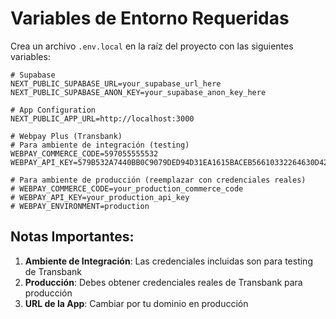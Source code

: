 # Variables de Entorno Requeridas

Crea un archivo `.env.local` en la raíz del proyecto con las siguientes variables:

```env
# Supabase
NEXT_PUBLIC_SUPABASE_URL=your_supabase_url_here
NEXT_PUBLIC_SUPABASE_ANON_KEY=your_supabase_anon_key_here

# App Configuration
NEXT_PUBLIC_APP_URL=http://localhost:3000

# Webpay Plus (Transbank)
# Para ambiente de integración (testing)
WEBPAY_COMMERCE_CODE=597055555532
WEBPAY_API_KEY=579B532A7440BB0C9079DED94D31EA1615BACEB56610332264630D42D0A36B1C

# Para ambiente de producción (reemplazar con credenciales reales)
# WEBPAY_COMMERCE_CODE=your_production_commerce_code
# WEBPAY_API_KEY=your_production_api_key
# WEBPAY_ENVIRONMENT=production
```

## Notas Importantes:

1. **Ambiente de Integración**: Las credenciales incluidas son para testing de Transbank
2. **Producción**: Debes obtener credenciales reales de Transbank para producción
3. **URL de la App**: Cambiar por tu dominio en producción
